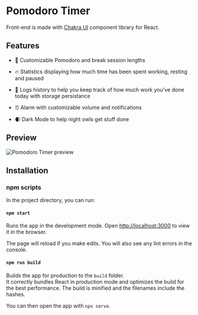 # Pomodoro Timer

Front-end is made with [Chakra UI](https://chakra-ui.com/) component library for React.

## Features

- 🍅 Customizable Pomodoro and break session lengths

- 🔥 Statistics displaying how much time has been spent working, resting and paused

- 📖 Logs history to help you keep track of how much work you've done today with storage persistance

- ⏰ Alarm with customizable volume and notifications

- 🌒 Dark Mode to help night owls get stuff done

## Preview

![Pomodoro Timer preview](https://i.ibb.co/X8cryZt/Untitled.jpg)

## Installation

### npm scripts

In the project directory, you can run:

#### `npm start`

Runs the app in the development mode. Open [http://localhost:3000](http://localhost:3000) to view it in the browser.

The page will reload if you make edits. You will also see any lint errors in the console.

#### `npm run build`

Builds the app for production to the `build` folder.\
It correctly bundles React in production mode and optimizes the build for the best performance.
The build is minified and the filenames include the hashes.

You can then open the app with `npx serve`.
